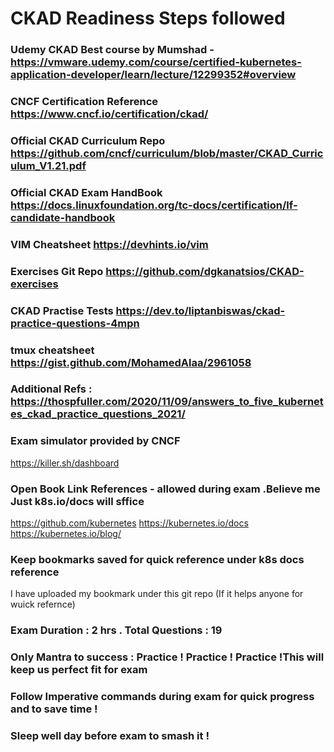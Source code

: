 # CKAD Readiness Steps followed

### Udemy CKAD Best course by Mumshad - https://vmware.udemy.com/course/certified-kubernetes-application-developer/learn/lecture/12299352#overview
### CNCF Certification Reference https://www.cncf.io/certification/ckad/
### Official CKAD Curriculum Repo https://github.com/cncf/curriculum/blob/master/CKAD_Curriculum_V1.21.pdf
### Official CKAD Exam HandBook https://docs.linuxfoundation.org/tc-docs/certification/lf-candidate-handbook
### VIM Cheatsheet https://devhints.io/vim
### Exercises Git Repo https://github.com/dgkanatsios/CKAD-exercises
### CKAD Practise Tests https://dev.to/liptanbiswas/ckad-practice-questions-4mpn
### tmux cheatsheet https://gist.github.com/MohamedAlaa/2961058
### Additional Refs : https://thospfuller.com/2020/11/09/answers_to_five_kubernetes_ckad_practice_questions_2021/

### Exam simulator provided by CNCF 
https://killer.sh/dashboard

### Open Book Link References - allowed during exam .Believe me Just k8s.io/docs will sffice
https://github.com/kubernetes
https://kubernetes.io/docs
https://kubernetes.io/blog/

### Keep bookmarks saved for quick reference under k8s docs reference
   I have uploaded my bookmark under this git repo (If it helps anyone for wuick refernce)
### Exam Duration : 2 hrs . Total Questions : 19

### Only Mantra to success : Practice ! Practice ! Practice !This will keep us perfect fit for exam 

### Follow Imperative commands during exam for quick progress and to save time !

### Sleep well day before exam to smash it !








